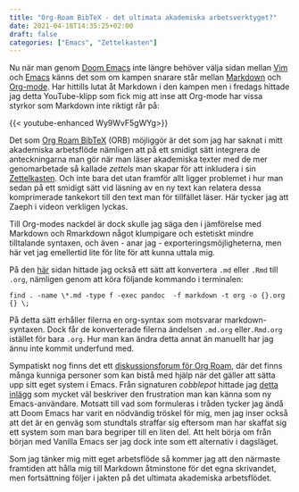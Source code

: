 ```yaml
---
title: "Org-Roam BibTeX - det ultimata akademiska arbetsverktyget?"
date: 2021-04-18T14:35:25+02:00
draft: false
categories: ["Emacs", "Zettelkasten"]
---
```


Nu när man genom [Doom Emacs](https://archive.fo/6YEPi) inte längre behöver välja sidan mellan [Vim](https://www.vim.org/) och [Emacs](https://www.gnu.org/software/emacs/) känns det som om kampen snarare står mellan [Markdown](https://en.wikipedia.org/wiki/Markdown) och [Org-mode](https://en.wikipedia.org/wiki/Org-mode). Har hittills lutat åt Markdown i den kampen men i fredags hittade jag detta YouTube-klipp som fick mig att inse att Org-mode har vissa styrkor som Markdown inte riktigt rår på:

{{< youtube-enhanced Wy9WvF5gWYg>}}

Det som [Org Roam BibTeX](https://github.com/org-roam/org-roam-bibtex) (ORB) möjliggör är det som jag har saknat i mitt akademiska arbetsflöde nämligen att på ett smidigt sätt integrera de anteckningarna man gör när man läser akademiska texter med de mer genomarbetade så kallade *zettels* man skapar för att inkludera i sin [Zettelkasten](https://en.wikipedia.org/wiki/Zettelkasten). Och inte bara det utan framför allt ligger problemet i hur man sedan på ett smidigt sätt vid läsning av en ny text kan relatera dessa komprimerade tankekort till den text man för tillfället läser. Här tycker jag att Zaeph i videon verkligen lyckas.

Till Org-modes nackdel är dock skulle jag säga den i jämförelse med Markdown och Rmarkdown något klumpigare och estetiskt mindre tilltalande syntaxen, och även - anar jag - exporteringsmöjligheterna, men här vet jag emellertid lite för lite för att kunna uttala mig.

På den [här](https://archive.fo/PWvJm) sidan hittade jag också ett sätt att konvertera `.md` eller `.Rmd` till `.org`, nämligen genom att köra följande kommando i terminalen:

```find . -name \*.md -type f -exec pandoc  -f markdown -t org -o {}.org {} \;```

På detta sätt erhåller filerna en org-syntax som motsvarar markdown-syntaxen. Dock får de konverterade filerna ändelsen `.md.org` eller`.Rmd.org` istället för bara `.org`. Hur man kan ändra detta annat än manuellt har jag ännu inte kommit underfund med.

Sympatiskt nog finns det ett [diskussionsforum för Org Roam](https://archive.fo/DyfgT), där det finns många kunniga personer som kan bistå med hjälp när det gäller att sätta upp sitt eget system i Emacs. Från signaturen *cobblepot* hittade jag [detta inlägg](https://archive.fo/RHldi) som mycket väl beskriver den frustration man kan känna som ny Emacs-användare. Motsatt till vad som formuleras i tråden tycker jag ändå att Doom Emacs har varit en nödvändig tröskel för mig, men jag inser också att det är en genväg som stundtals straffar sig eftersom man har skaffat sig ett system som man bara begriper till en liten del. Att helt börja om från början med Vanilla Emacs ser jag dock inte som ett alternativ i dagsläget. 

Som jag tänker mig mitt eget arbetsflöde så kommer jag att den närmaste framtiden att hålla mig till Markdown åtminstone för det egna skrivandet, men fortsättning följer i jakten på det ultimata akademiska arbetsflödet. 
